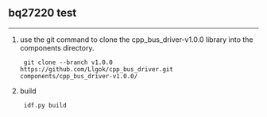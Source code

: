 
## bq27220 test

* * *
1. use the git command to clone the cpp_bus_driver-v1.0.0 library into the components directory.

        git clone --branch v1.0.0 https://github.com/Llgok/cpp_bus_driver.git components/cpp_bus_driver-v1.0.0/

2. build
    
        idf.py build